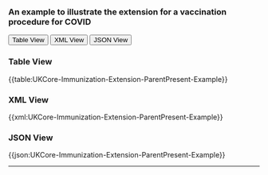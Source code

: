 ### An example to illustrate the  extension for a vaccination procedure for COVID

<div class="tab">
 <button class="tablinks active" onclick="openTab(event, 'Table View')">Table View</button>
  <button class="tablinks" onclick="openTab(event, 'XML View')">XML View</button>
  <button class="tablinks" onclick="openTab(event, 'JSON View')">JSON View</button>
</div>

<div id="Table View" class="tabcontent" style="display:block">
  <h3>Table View</h3>
{{table:UKCore-Immunization-Extension-ParentPresent-Example}}
</div>

<div id="XML View" class="tabcontent">
  <h3>XML View</h3>
{{xml:UKCore-Immunization-Extension-ParentPresent-Example}}
</div>

<div id="JSON View" class="tabcontent">
  <h3>JSON View</h3>
{{json:UKCore-Immunization-Extension-ParentPresent-Example}}
</div>

---
